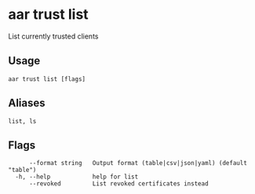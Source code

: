 # aar trust list

List currently trusted clients

## Usage

    aar trust list [flags]

## Aliases
    
    list, ls

## Flags

```
      --format string   Output format (table|csv|json|yaml) (default "table")
  -h, --help            help for list
      --revoked         List revoked certificates instead
```
